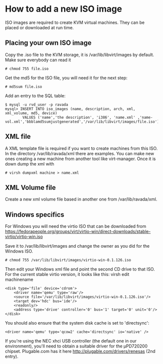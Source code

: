 # How to add a new ISO image

ISO images are required to create KVM virtual machines. They can be placed or downloaded at run time.

## Placing your own ISO image

Copy the .iso file to the KVM storage, it is /var/lib/libvirt/images by default. Make sure everybody can read it

    # chmod 755 file.iso

Get the md5 for the ISO file, you will need it for the next step:

    # md5sum file.iso

Add an entry to the SQL table:

    $ mysql -u rvd_user -p ravada
    mysql> INSERT INTO iso_images (name, description, arch, xml, xml_volume, md5, device)
            VALUES ('name','the description', 'i386', 'name.xml' ,'name-vol.xml','bbblamd5sumjustgenerated','/var/lib/libvirt/images/file.iso');

## XML file

A XML template file is required if you want to create machines from this ISO. In the directory /var/lib/ravada/xml there are examples. You can make new ones creating a new machine from another tool like virt-manager. Once it is down dump the xml with

    # virsh dumpxml machine > name.xml

## XML Volume file

Create a new xml volume file based in another one from /var/lib/ravada/xml.

## Windows specifics

For Windows you will need the virtio ISO that can be downloaded from https://fedorapeople.org/groups/virt/virtio-win/direct-downloads/stable-virtio/virtio-win.iso

Save it to /var/lib/libvirt/images and change the owner as you did for the Windows ISO.

    # chmod 755 /var/lib/libvirt/images/virtio-win-0.1.126.iso

Then edit your Windows xml file and point the second CD drive to that ISO. For the current stable virtio version, it looks like this: virsh edit machinename

    <disk type='file' device='cdrom'>
        <driver name='qemu' type='raw'/>
        <source file='/var/lib/libvirt/images/virtio-win-0.1.126.iso'/>
        <target dev='hdc' bus='ide'/>
        <readonly/>
        <address type='drive' controller='0' bus='1' target='0' unit='0'/>
    </disk>

You should also ensure that the system disk cache is set to 'directsync':

    <driver name='qemu' type='qcow2' cache='directsync' io='native' />

If you're using the NEC xhci USB controller (the default one in our environment), you'll need to obtain a suitable driver for the µPD720200 chipset. Plugable.com has it here http://plugable.com/drivers/renesas (2nd entry).
